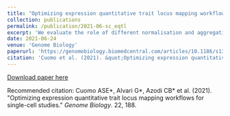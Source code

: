 ```yaml
---
title: "Optimizing expression quantitative trait locus mapping workflows for single-cell studies"
collection: publications
permalink: /publication/2021-06-sc_eqtl
excerpt: 'We evaluate the role of different normalisation and aggregation strategies, covariate adjustments techniques, and multiple testing correction methods to optimise adaptation of standard (bulk) eQTL methods to single-cell data'
date: 2021-06-24
venue: 'Genome Biology'
paperurl: 'https://genomebiology.biomedcentral.com/articles/10.1186/s13059-021-02407-x'
citation: 'Cuomo et al. (2021). &quot;Optimizing expression quantitative trait locus mapping workflows for single-cell studies.&quot; <i>Genome Biology</i>. 22, 188'
---
```


[Download paper here](http://annacuomo.github.io/files/s13059-021-02407-x.pdf)

Recommended citation: Cuomo ASE*, Alvari G*, Azodi CB* et al. (2021). "Optimizing expression quantitative trait locus mapping workflows for single-cell studies." <i>Genome Biology</i>. 22, 188.
